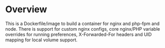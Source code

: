 # Overview
This is a Dockerfile/image to build a container for nginx and php-fpm and node. There is support for custom nginx configs, core nginx/PHP variable overrides for running preferences, X-Forwarded-For headers and UID mapping for local volume support.
